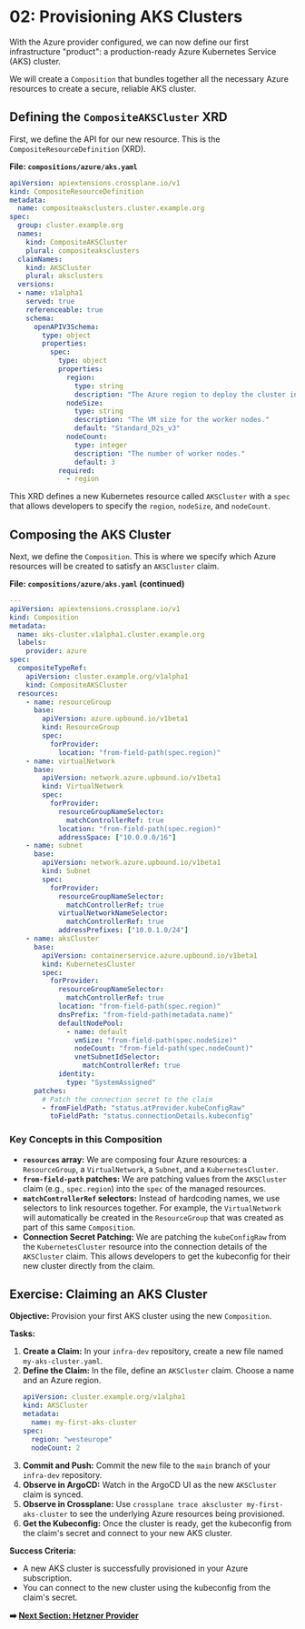 # 02: Provisioning AKS Clusters

With the Azure provider configured, we can now define our first infrastructure "product": a production-ready Azure Kubernetes Service (AKS) cluster.

We will create a `Composition` that bundles together all the necessary Azure resources to create a secure, reliable AKS cluster.

## Defining the `CompositeAKSCluster` XRD

First, we define the API for our new resource. This is the `CompositeResourceDefinition` (XRD).

**File: `compositions/azure/aks.yaml`**

```yaml
apiVersion: apiextensions.crossplane.io/v1
kind: CompositeResourceDefinition
metadata:
  name: compositeaksclusters.cluster.example.org
spec:
  group: cluster.example.org
  names:
    kind: CompositeAKSCluster
    plural: compositeaksclusters
  claimNames:
    kind: AKSCluster
    plural: aksclusters
  versions:
  - name: v1alpha1
    served: true
    referenceable: true
    schema:
      openAPIV3Schema:
        type: object
        properties:
          spec:
            type: object
            properties:
              region:
                type: string
                description: "The Azure region to deploy the cluster in."
              nodeSize:
                type: string
                description: "The VM size for the worker nodes."
                default: "Standard_D2s_v3"
              nodeCount:
                type: integer
                description: "The number of worker nodes."
                default: 3
            required:
              - region
```

This XRD defines a new Kubernetes resource called `AKSCluster` with a `spec` that allows developers to specify the `region`, `nodeSize`, and `nodeCount`.

## Composing the AKS Cluster

Next, we define the `Composition`. This is where we specify which Azure resources will be created to satisfy an `AKSCluster` claim.

**File: `compositions/azure/aks.yaml` (continued)**

```yaml
---
apiVersion: apiextensions.crossplane.io/v1
kind: Composition
metadata:
  name: aks-cluster.v1alpha1.cluster.example.org
  labels:
    provider: azure
spec:
  compositeTypeRef:
    apiVersion: cluster.example.org/v1alpha1
    kind: CompositeAKSCluster
  resources:
    - name: resourceGroup
      base:
        apiVersion: azure.upbound.io/v1beta1
        kind: ResourceGroup
        spec:
          forProvider:
            location: "from-field-path(spec.region)"
    - name: virtualNetwork
      base:
        apiVersion: network.azure.upbound.io/v1beta1
        kind: VirtualNetwork
        spec:
          forProvider:
            resourceGroupNameSelector:
              matchControllerRef: true
            location: "from-field-path(spec.region)"
            addressSpace: ["10.0.0.0/16"]
    - name: subnet
      base:
        apiVersion: network.azure.upbound.io/v1beta1
        kind: Subnet
        spec:
          forProvider:
            resourceGroupNameSelector:
              matchControllerRef: true
            virtualNetworkNameSelector:
              matchControllerRef: true
            addressPrefixes: ["10.0.1.0/24"]
    - name: aksCluster
      base:
        apiVersion: containerservice.azure.upbound.io/v1beta1
        kind: KubernetesCluster
        spec:
          forProvider:
            resourceGroupNameSelector:
              matchControllerRef: true
            location: "from-field-path(spec.region)"
            dnsPrefix: "from-field-path(metadata.name)"
            defaultNodePool:
              - name: default
                vmSize: "from-field-path(spec.nodeSize)"
                nodeCount: "from-field-path(spec.nodeCount)"
                vnetSubnetIdSelector:
                  matchControllerRef: true
            identity:
              type: "SystemAssigned"
      patches:
        # Patch the connection secret to the claim
        - fromFieldPath: "status.atProvider.kubeConfigRaw"
          toFieldPath: "status.connectionDetails.kubeconfig"
```

### Key Concepts in this Composition

-   **`resources` array:** We are composing four Azure resources: a `ResourceGroup`, a `VirtualNetwork`, a `Subnet`, and a `KubernetesCluster`.
-   **`from-field-path` patches:** We are patching values from the `AKSCluster` claim (e.g., `spec.region`) into the `spec` of the managed resources.
-   **`matchControllerRef` selectors:** Instead of hardcoding names, we use selectors to link resources together. For example, the `VirtualNetwork` will automatically be created in the `ResourceGroup` that was created as part of this same `Composition`.
-   **Connection Secret Patching:** We are patching the `kubeConfigRaw` from the `KubernetesCluster` resource into the connection details of the `AKSCluster` claim. This allows developers to get the kubeconfig for their new cluster directly from the claim.

## Exercise: Claiming an AKS Cluster

**Objective:** Provision your first AKS cluster using the new `Composition`.

**Tasks:**

1.  **Create a Claim:** In your `infra-dev` repository, create a new file named `my-aks-cluster.yaml`.
2.  **Define the Claim:** In the file, define an `AKSCluster` claim. Choose a name and an Azure region.
    ```yaml
    apiVersion: cluster.example.org/v1alpha1
    kind: AKSCluster
    metadata:
      name: my-first-aks-cluster
    spec:
      region: "westeurope"
      nodeCount: 2
    ```
3.  **Commit and Push:** Commit the new file to the `main` branch of your `infra-dev` repository.
4.  **Observe in ArgoCD:** Watch in the ArgoCD UI as the new `AKSCluster` claim is synced.
5.  **Observe in Crossplane:** Use `crossplane trace akscluster my-first-aks-cluster` to see the underlying Azure resources being provisioned.
6.  **Get the Kubeconfig:** Once the cluster is ready, get the kubeconfig from the claim's secret and connect to your new AKS cluster.

**Success Criteria:**

-   A new AKS cluster is successfully provisioned in your Azure subscription.
-   You can connect to the new cluster using the kubeconfig from the claim's secret.

**➡️ [Next Section: Hetzner Provider](../hetzner/01-setup.md)**
